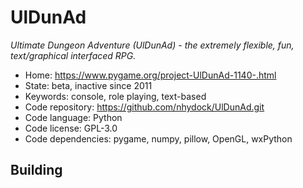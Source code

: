 # UlDunAd

_Ultimate Dungeon Adventure (UlDunAd) - the extremely flexible, fun, text/graphical interfaced RPG._

- Home: https://www.pygame.org/project-UlDunAd-1140-.html
- State: beta, inactive since 2011
- Keywords: console, role playing, text-based
- Code repository: https://github.com/nhydock/UlDunAd.git
- Code language: Python
- Code license: GPL-3.0
- Code dependencies: pygame, numpy, pillow, OpenGL, wxPython

## Building

